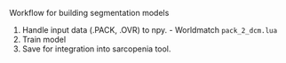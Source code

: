 Workflow for building segmentation models

1. Handle input data (.PACK, .OVR) to npy. - Worldmatch `pack_2_dcm.lua`
2. Train model 
3. Save for integration into sarcopenia tool.